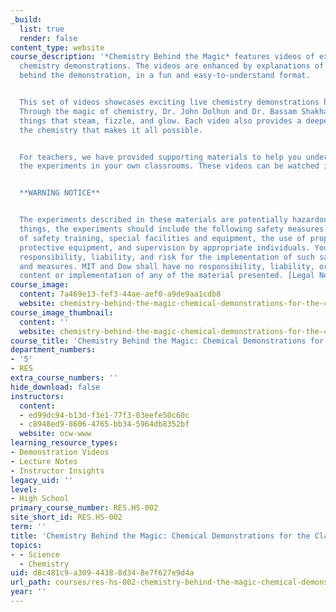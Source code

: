 ```yaml
---
_build:
  list: true
  render: false
content_type: website
course_description: '*Chemistry Behind the Magic* features videos of exciting live
  chemistry demonstrations. The videos are enhanced by explanations of the science
  behind the demonstration, in a fun and easy-to-understand format.


  This set of videos showcases exciting live chemistry demonstrations held at MIT.
  Through the magic of chemistry, Dr. John Dolhun and Dr. Bassam Shakhashiri create
  things that steam, fizzle, and glow. Each video also provides a deeper look into
  the chemistry that makes it all possible.


  For teachers, we have provided supporting materials to help you understand and replicate
  the experiments in your own classrooms. These videos can be watched in any order.


  **WARNING NOTICE**


  The experiments described in these materials are potentially hazardous. Among other
  things, the experiments should include the following safety measures: a high level
  of safety training, special facilities and equipment, the use of proper personal
  protective equipment, and supervision by appropriate individuals. You bear the sole
  responsibility, liability, and risk for the implementation of such safety procedures
  and measures. MIT and Dow shall have no responsibility, liability, or risk for the
  content or implementation of any of the material presented. [Legal Notice](https://ocw.mit.edu/pages/privacy-and-terms-of-use/)'
course_image:
  content: 7a469e13-fef3-44ae-aef0-a9de9aa1cdb8
  website: chemistry-behind-the-magic-chemical-demonstrations-for-the-classroom
course_image_thumbnail:
  content: ''
  website: chemistry-behind-the-magic-chemical-demonstrations-for-the-classroom
course_title: 'Chemistry Behind the Magic: Chemical Demonstrations for the Classroom'
department_numbers:
- '5'
- RES
extra_course_numbers: ''
hide_download: false
instructors:
  content:
  - ed99dc94-b13d-f3e1-77f3-03eefe50c60c
  - c8948ed9-8606-4765-bb34-5964db8352bf
  website: ocw-www
learning_resource_types:
- Demonstration Videos
- Lecture Notes
- Instructor Insights
legacy_uid: ''
level:
- High School
primary_course_number: RES.HS-002
site_short_id: RES.HS-002
term: ''
title: 'Chemistry Behind the Magic: Chemical Demonstrations for the Classroom'
topics:
- - Science
  - Chemistry
uid: d8c481c9-a309-4438-8d34-8e7f627e9d4a
url_path: courses/res-hs-002-chemistry-behind-the-magic-chemical-demonstrations-for-the-classroom
year: ''
---
```

